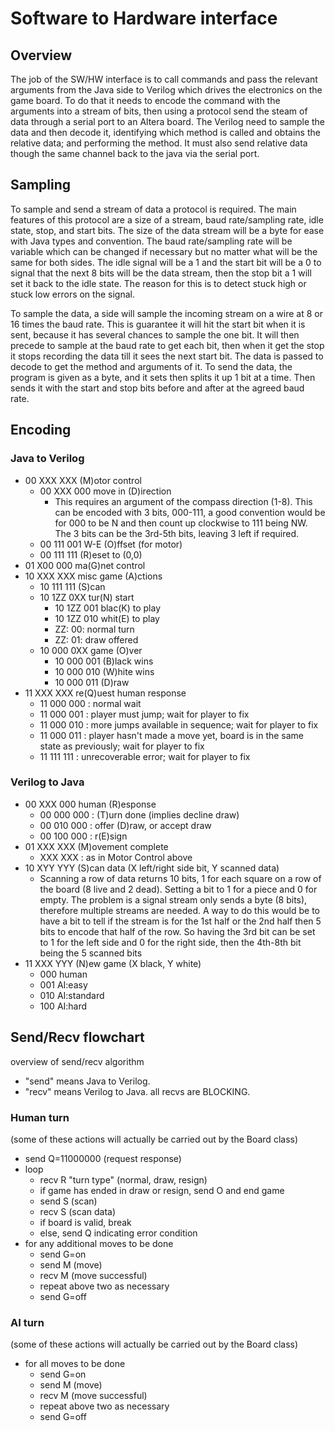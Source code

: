 # Software to Hardware interface #

## Overview ##

The job of the SW/HW interface is to call commands and pass the relevant arguments from the Java side to Verilog which drives the electronics on the game board. To do that it needs to encode the command with the arguments into a stream of bits, then using a protocol send the steam of data through a serial port to an Altera board. The Verilog need to sample the data and then decode it, identifying which method is called and obtains the relative data; and performing the method. It must also send relative data though the same channel back to the java via the serial port.

## Sampling ##

To sample and send a stream of data a protocol is required. The main features of this protocol are a size of a stream, baud rate/sampling rate, idle state, stop, and start bits. The size of the data stream will be a byte for ease with Java types and convention. The baud rate/sampling rate will be variable which can be changed if necessary but no matter what will be the same for both sides. The idle signal will be a 1 and the start bit will be a 0 to signal that the next 8 bits will be the data stream, then the stop bit a 1 will set it back to the idle state. The reason for this is to detect stuck high or stuck low errors on the signal.

To sample the data, a side will sample the incoming stream on a wire at 8 or 16 times the baud rate. This is guarantee it will hit the start bit when it is sent, because it has several chances to sample the one bit. It will then precede to sample at the baud rate to get each bit, then when it get the stop it stops recording the data till it sees the next start bit. The data is passed to decode to get the method and arguments of it. To send the data, the program is given as a byte, and it sets then splits it up 1 bit at a time. Then sends it with the start and stop bits before and after at the agreed baud rate.

## Encoding ##

### Java to Verilog ###

  * 00 XXX XXX (M)otor control
    * 00 XXX 000 move in (D)irection
      * This requires an argument of the compass direction (1-8). This can be encoded with 3 bits, 000-111, a good convention would be for 000 to be N and then count up clockwise to 111 being NW. The 3 bits can be the 3rd-5th bits, leaving 3 left if required.
    * 00 111 001 W-E (O)ffset (for motor)
    * 00 111 111 (R)eset to (0,0)
  * 01 X00 000 ma(G)net control
  * 10 XXX XXX misc game (A)ctions
    * 10 111 111 (S)can
    * 10 1ZZ 0XX tur(N) start
      * 10 1ZZ 001 blac(K) to play
      * 10 1ZZ 010 whit(E) to play
      * ZZ: 00: normal turn
      * ZZ: 01: draw offered
    * 10 000 0XX game (O)ver
      * 10 000 001 (B)lack wins
      * 10 000 010 (W)hite wins
      * 10 000 011 (D)raw
  * 11 XXX XXX re(Q)uest human response
    * 11 000 000 : normal wait
    * 11 000 001 : player must jump; wait for player to fix
    * 11 000 010 : more jumps available in sequence; wait for player to fix
    * 11 000 011 : player hasn't made a move yet, board is in the same state as previously; wait for player to fix
    * 11 111 111 : unrecoverable error; wait for player to fix

### Verilog to Java ###

  * 00 XXX 000 human (R)esponse
    * 00 000 000 : (T)urn done (implies decline draw)
    * 00 010 000 : offer (D)raw, or accept draw
    * 00 100 000 : r(E)sign
  * 01 XXX XXX (M)ovement complete
    * XXX XXX : as in Motor Control above
  * 10 XYY YYY (S)can data (X left/right side bit, Y scanned data)
    * Scanning a row of data returns 10 bits, 1 for each square on a row of the board (8 live and 2 dead). Setting a bit to 1 for a piece and 0 for empty. The problem is a signal stream only sends a byte (8 bits), therefore multiple streams are needed. A way to do this would be to have a bit to tell if the stream is for the 1st half or the 2nd half then 5 bits to encode that half of the row. So having the 3rd bit can be set to 1 for the left side and 0 for the right side, then the 4th-8th bit being the 5 scanned bits
  * 11 XXX YYY (N)ew game (X black, Y white)
    * 000 human
    * 001 AI:easy
    * 010 AI:standard
    * 100 AI:hard

## Send/Recv flowchart ##

overview of send/recv algorithm

  * "send" means Java to Verilog.
  * "recv" means Verilog to Java. all recvs are BLOCKING.

### Human turn ###

(some of these actions will actually be carried out by the Board class)

  * send Q=11000000 (request response)
  * loop
    * recv R "turn type" (normal, draw, resign)
    * if game has ended in draw or resign, send O and end game
    * send S (scan)
    * recv S (scan data)
    * if board is valid, break
    * else, send Q indicating error condition
  * for any additional moves to be done
    * send G=on
    * send M (move)
    * recv M (move successful)
    * repeat above two as necessary
    * send G=off

### AI turn ###

(some of these actions will actually be carried out by the Board class)

  * for all moves to be done
    * send G=on
    * send M (move)
    * recv M (move successful)
    * repeat above two as necessary
    * send G=off